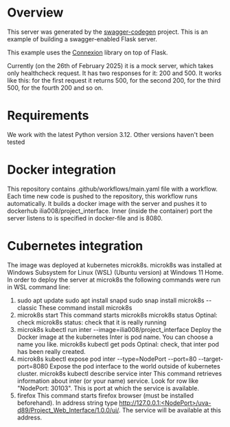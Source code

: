 # Overview
This server was generated by the [swagger-codegen](https://github.com/swagger-api/swagger-codegen) project. This
is an example of building a swagger-enabled Flask server.

This example uses the [Connexion](https://github.com/zalando/connexion) library on top of Flask.

Currently (on the 26th of February 2025) it is a mock server, which takes only healthcheck request. It has two responses for it: 200 and 500. It works like this: for the first request it returns 500, for the second 200, for the third 500, for the fourth 200 and so on.

# Requirements
We work with the latest Python version 3.12. Other versions haven't been tested

# Docker integration
This repository contains .github/workflows/main.yaml file with a workflow. Each time new code is pushed to the repository, this workflow runs automatically. It builds a docker image with the server and pushes it to dockerhub ilia008/project_interface. Inner (inside the container) port the server listens to is specified in docker-file and is 8080.

# Cubernetes integration
The image was deployed at kubernetes microk8s. microk8s was installed at Windows Subsystem for Linux (WSL) (Ubuntu version) at Windows 11 Home. In order to deploy the server at microk8s the following commands were run in WSL command line:
1) sudo apt update
   sudo apt install snapd
   sudo snap install microk8s --classic
   These command install microk8s
2) microk8s start
   This command starts microk8s
   microk8s status
   Optinal: check microk8s status: check that it is really running
3) microk8s kubectl run inter --image=ilia008/project_interface
   Deploy the Docker image at the kubernetes
   Inter is pod name. You can choose a name you like.
   microk8s kubectl get pods
   Optinal: check, that inter pod has been really created.
5) microk8s kubectl expose pod inter --type=NodePort --port=80 --target-port=8080
   Expose the pod interface to the world outside of kubernetes cluster.
   microk8s kubectl describe service inter
   This command retrieves information about inter (or your name) service. Look for row like "NodePort: 30103". This is port at which the service is available.
6) firefox
   This command starts firefox browser (must be installed beforehand). In address string type http://127.0.0.1:<NodePort>/uva-d89/Project_Web_Interface/1.0.0/ui/.
   The service will be available at this address.
